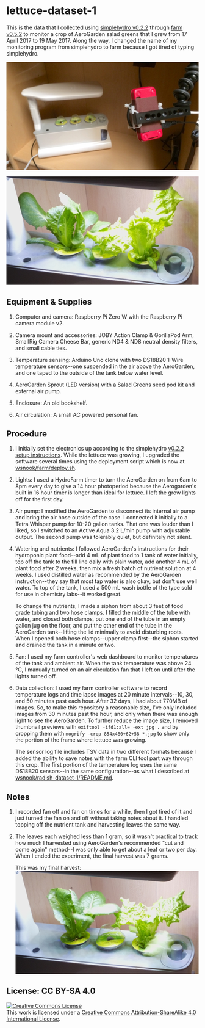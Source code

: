 # lettuce-dataset-1

This is the data that I collected using
[simplehydro v0.2.2](https://github.com/wsnook/farm/releases/tag/v0.2.2) through
[farm v0.5.2](https://github.com/wsnook/farm/releases/tag/v0.5.2) to monitor a crop of AeroGarden
salad greens that I grew from 17 April 2017 to 19 May 2017. Along the way, I changed the name of my
monitoring program from simplehydro to farm because I got tired of typing simplehydro.

![setup.jpg](setup.jpg)

![data/2017-05-13_09.30.00.jpg](data/2017-05-13_09.30.00.jpg)

## Equipment & Supplies

1. Computer and camera: Raspberry Pi Zero W with the Raspberry Pi camera module v2.

3. Camera mount and accessories: JOBY Action Clamp & GorillaPod Arm, SmallRig Camera Cheese Bar,
   generic ND4 & ND8 neutral density filters, and small cable ties.

2. Temperature sensing: Arduino Uno clone with two DS18B20 1-Wire temperature sensors--one suspended
   in the air above the AeroGarden, and one taped to the outside of the tank below water level.

4. AeroGarden Sprout (LED version) with a Salad Greens seed pod kit and external air pump.

5. Enclosure: An old bookshelf.

6. Air circulation: A small AC powered personal fan.

## Procedure

1. I initially set the electronics up according to the simplehydro
   [v0.2.2 setup instructions](https://github.com/wsnook/farm/blob/v0.2.2/README.md). While the
   lettuce was growing, I upgraded the software several times using the deployment script which is
   now at [wsnook/farm/deploy.sh](https://github.com/wsnook/farm/blob/master/deploy.sh).

2. Lights: I used a HydroFarm timer to turn the AeroGarden on from 6am to 8pm every day to give a
   14 hour photoperiod because the Aerogarden's built in 16 hour timer is longer than ideal for
   lettuce. I left the grow lights off for the first day.

3. Air pump: I modified the AeroGarden to disconnect its internal air pump and bring the air hose
   outside of the case. I connected it initially to a Tetra Whisper pump for 10-20 gallon tanks.
   That one was louder than I liked, so I switched to an Active Aqua 3.2 L/min pump with adjustable
   output. The second pump was tolerably quiet, but definitely not silent.

4. Watering and nutrients: I followed AeroGarden's instructions for their hydroponic plant food--add
   4 mL of plant food to 1 tank of water initially, top off the tank to the fill line daily with
   plain water, add another 4 mL of plant food after 2 weeks, then mix a fresh batch of nutrient
   solution at 4 weeks. I used distilled water as recommended by the AeroGarden instruction--they
   say that most tap water is also okay, but don't use well water. To top of the tank, I used a
   500 mL wash bottle of the type sold for use in chemistry labs--it worked great.

   To change the nutrients, I made a siphon from about 3 feet of food grade tubing and two hose
   clamps. I filled the middle of the tube with water, and closed both clamps, put one end of the
   tube in an empty gallon jug on the floor, and put the other end of the tube in the AeroGarden
   tank--lifting the lid minimally to avoid disturbing roots. When I opened both hose clamps--upper
   clamp first--the siphon started and drained the tank in a minute or two.

5. Fan: I used my farm controller's web dashboard to monitor temperatures of the tank and ambient
   air. When the tank temperature was above 24 &deg;C, I manually turned on an air circulation fan
   that I left on until after the lights turned off.

6. Data collection: I used my farm controller software to record temperature logs and time lapse
   images at 20 minute intervals--10, 30, and 50 minutes past each hour. After 32 days, I had about
   770MB of images. So, to make this repository a reasonable size, I've only included images from
   30 minutes past the hour, and only when there was enough light to see the AeroGarden. To further
   reduce the image size, I removed thumbnail previews with
   `exiftool -ifd1:all= -ext jpg .`
   and by cropping them with
   `mogrify -crop 854x480+62+58 *.jpg`
   to show only the portion of the frame where lettuce was growing.

   The sensor log file includes TSV data in two different formats because I added the ability to
   save notes with the farm CLI tool part way through this crop. The first portion of the
   temperature log uses the same DS18B20 sensors--in the same configuration--as what I described at
   [wsnook/radish-dataset-1/README.md](https://github.com/wsnook/radish-dataset-1/blob/master/README.md#procedure).

## Notes

1. I recorded fan off and fan on times for a while, then I got tired of it and just turned the fan
   on and off without taking notes about it. I handled topping off the nutrient tank and harvesting
   leaves the same way.

2. The leaves each weighed less than 1 gram, so it wasn't practical to track how much I harvested
   using AeroGarden's recommended "cut and come again" method--I was only able to get about a leaf
   or two per day. When I ended the experiment, the final harvest was 7 grams.

   This was my final harvest:
   ![2017-05-19_15.30.00.jpg](data/2017-05-19_15.30.00.jpg)

## License: CC BY-SA 4.0

<a rel="license" href="http://creativecommons.org/licenses/by-sa/4.0/">
<img alt="Creative Commons License" style="border-width:0" src="https://i.creativecommons.org/l/by-sa/4.0/88x31.png" />
</a><br />This work is licensed under a
<a rel="license" href="http://creativecommons.org/licenses/by-sa/4.0/">Creative
Commons Attribution-ShareAlike 4.0 International License</a>.
